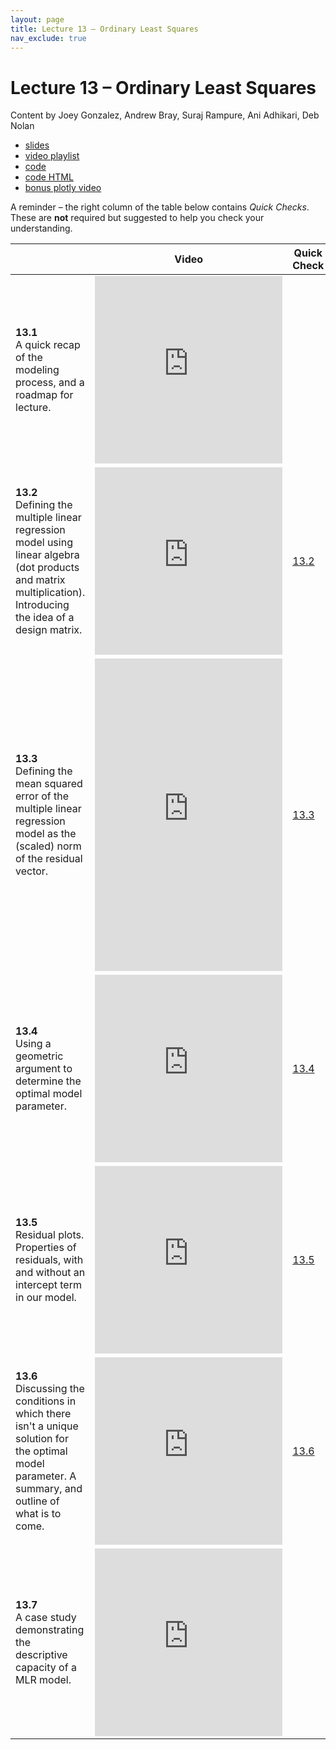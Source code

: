```yaml
---
layout: page
title: Lecture 13 – Ordinary Least Squares
nav_exclude: true
---
```


# Lecture 13 – Ordinary Least Squares

Content by Joey Gonzalez, Andrew Bray, Suraj Rampure, Ani Adhikari, Deb Nolan

- [slides](https://docs.google.com/presentation/d/15olJS1Yuk22spzrNx4It6-eLm8gkZM4pFKKOWhKXBUI/edit?usp=sharing)
- [video playlist](https://www.youtube.com/playlist?list=PLQCcNQgUcDfpjyZ2FD6Yn9vbQL2sC_W7X)
- [code](https://data100.datahub.berkeley.edu/hub/user-redirect/git-sync?repo=https://github.com/DS-100/fa20&subPath=lecture/lec13/)
- [code HTML](../../resources/assets/lectures/lec13/lec13.html)
- [bonus plotly video](https://youtu.be/nTS4-2NbHw8)

A reminder – the right column of the table below contains _Quick Checks_. These are **not** required but suggested to help you check your understanding.

<table>
<colgroup>
<col style="width: 25%" />
<col style="width: 25%" />
<col style="width: 25%" />
</colgroup>
<thead>
<tr class="header">
<th></th>
<th>Video</th>
<th>Quick Check</th>
</tr>
</thead>
<tbody>
<tr>
<td><strong>13.1</strong> <br>A quick recap of the modeling process, and a roadmap for lecture.</td>
<td><iframe width="300" height="300" height src="https://www.youtube.com/embed/BzjfBxepT7Y" frameborder="0" allow="accelerometer; autoplay; encrypted-media; gyroscope; picture-in-picture" allowfullscreen></iframe></td>
<td></td>
</tr>
<tr>
<td><strong>13.2</strong> <br>Defining the multiple linear regression model using linear algebra (dot products and matrix multiplication). Introducing the idea of a design matrix.</td>
<td><iframe width="300" height="300" height src="https://youtube.com/embed/oGIPhLtVb6k" frameborder="0" allow="accelerometer; autoplay; encrypted-media; gyroscope; picture-in-picture" allowfullscreen></iframe></td>
<td><a href="https://docs.google.com/forms/d/e/1FAIpQLSeSbZ5kuXFoozzivxpwfLw7pIwnf1jseRkKZyF5LLS4U1romQ/viewform" target="\_blank">13.2</a></td>
</tr>
<tr>
<td><strong>13.3</strong> <br>Defining the mean squared error of the multiple linear regression model as the (scaled) norm of the residual vector.</td>
<td><iframe width="300" height="500" height src="https://youtube.com/embed/odY5eSwJ02w" frameborder="0" allow="accelerometer; autoplay; encrypted-media; gyroscope; picture-in-picture" allowfullscreen></iframe></td>
<td><a href="https://docs.google.com/forms/d/e/1FAIpQLSfZpjhndibBDiyMIihDXPkD4Yj8Liad3HiFSk86lifT4LhWzA/viewform" target="\_blank">13.3</a></td>
</tr>
<tr>
<td><strong>13.4</strong> <br>Using a geometric argument to determine the optimal model parameter.</td>
<td><iframe width="300" height="300" height src="https://youtube.com/embed/nkLUTatnK0s" frameborder="0" allow="accelerometer; autoplay; encrypted-media; gyroscope; picture-in-picture" allowfullscreen></iframe></td>
<td><a href="https://docs.google.com/forms/d/e/1FAIpQLSeXFGCBGIqr0HSsf7du5DG52Nbz2qAjJNwRwqu6BaaLcO5h-A/viewform" target="\_blank">13.4</a></td>
</tr>
<tr>
<td><strong>13.5</strong> <br>Residual plots. Properties of residuals, with and without an intercept term in our model.</td>
<td><iframe width="300" height="300" height src="https://youtube.com/embed/lT_gzva-dKg" frameborder="0" allow="accelerometer; autoplay; encrypted-media; gyroscope; picture-in-picture" allowfullscreen></iframe></td>
<td><a href="https://docs.google.com/forms/d/e/1FAIpQLSe19K7g8kn5Qdb4OBskSuHVhs-UN56fX-SY2hgWgHx4fLM6JA/viewform" target="\_blank">13.5</a></td>
</tr>
<tr>
<td><strong>13.6</strong> <br>Discussing the conditions in which there isn't a unique solution for the optimal model parameter. A summary, and outline of what is to come.</td>
<td><iframe width="300" height="300" height src="https://youtube.com/embed/9e_w8up-8Yc" frameborder="0" allow="accelerometer; autoplay; encrypted-media; gyroscope; picture-in-picture" allowfullscreen></iframe></td>
<td><a href="https://docs.google.com/forms/d/e/1FAIpQLSeYSzuiZvqh6X8vyVB2edDWUMrzpSRHXMtx0ctsCgg3MAbL0Q/viewform" target="\_blank">13.6</a></td>
</tr>
<td><strong>13.7</strong> <br>A case study demonstrating the descriptive capacity of a MLR model.</td>
<td><iframe width="300" height="300" height src="https://www.youtube.com/embed/fvdgLgAl4_k" frameborder="0" allow="accelerometer; autoplay; encrypted-media; gyroscope; picture-in-picture" allowfullscreen></iframe></td>
<td></td>
</tr>


